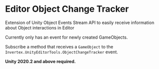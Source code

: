 # Editor Object Change Tracker
Extension of Unity Object Events Stream API to easily receive information about Object interactions in Editor

Currently only has an event for newly created GameObjects.

Subscribe a method that receives a `GameObject` to the `Invertex.UnityEditorTools.ObjectChangeTracker` event.

**Unity 2020.2 and above required.**
